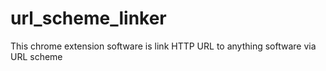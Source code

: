 # url_scheme_linker
This chrome extension software is link HTTP URL to anything software via URL scheme
